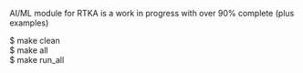 AI/ML module for RTKA is a work in progress with over 90% complete (plus examples)

$ make clean \
$ make all \
$ make run_all
